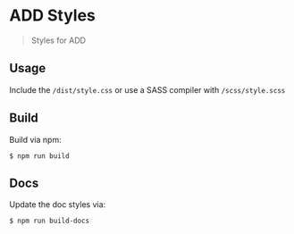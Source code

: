 # ADD Styles
> Styles for ADD


## Usage

Include the `/dist/style.css` or use a SASS compiler with `/scss/style.scss`


## Build

Build via npm:

```
$ npm run build
```


## Docs

Update the doc styles via:

```
$ npm run build-docs
```